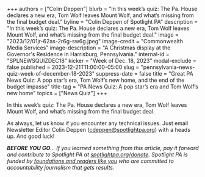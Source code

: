 +++
authors = ["Colin Deppen"]
blurb = "In this week’s quiz: The Pa. House declares a new era, Tom Wolf leaves Mount Wolf, and what’s missing from the final budget deal."
byline = "Colin Deppen of Spotlight PA"
description = "In this week’s quiz: The Pa. House declares a new era, Tom Wolf leaves Mount Wolf, and what’s missing from the final budget deal."
image = "2023/12/01jr-62as-2r6g-sw6g.jpeg"
image-credit = "Commonwealth Media Services"
image-description = "A Christmas display at the Governor's Residence in Harrisburg, Pennsylvania."
internal-id = "SPLNEWSQUIZDEC18"
kicker = "Week of Dec. 18, 2023"
modal-exclude = false
published = 2023-12-21T11:00:00-05:00
slug = "pennsylvania-news-quiz-week-of-december-18-2023"
suppress-date = false
title = "Great PA News Quiz: A pop star’s era, Tom Wolf’s new home, and the end of the budget impasse"
title-tag = "PA News Quiz: A pop star’s era and Tom Wolf’s new home"
topics = ["News Quiz"]
+++

In this week’s quiz: The Pa. House declares a new era, Tom Wolf leaves Mount Wolf, and what’s missing from the final budget deal.

<div data-tf-live="01HJ405V0749T4GZ81A4RM1T2V"></div><script src="//embed.typeform.com/next/embed.js"></script>

As always, let us know if you encounter any technical issues. Just email Newsletter Editor Colin Deppen (cdeppen@spotlightpa.org) with a heads up. And good luck!

<strong><em>BEFORE YOU GO</em></strong><em>… If you learned something from this article, pay it forward and contribute to Spotlight PA at </em><a href="http://spotlightpa.org/donate"><em>spotlightpa.org/donate</em></a><em>. Spotlight PA is funded by </em><a href="https://www.spotlightpa.org/support"><em>foundations and readers like you</em></a><em> who are committed to accountability journalism that gets results.</em>

